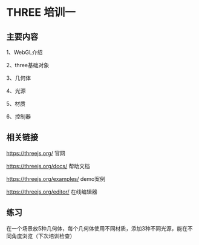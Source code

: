 # THREE 培训一
## 主要内容
1、WebGL介绍 

2、three基础对象 

3、几何体 

4、光源 

5、材质 

6、控制器

## 相关链接
https://threejs.org/ 官网

https://threejs.org/docs/ 帮助文档

https://threejs.org/examples/ demo案例

https://threejs.org/editor/ 在线编辑器

## 练习
在一个场景放5种几何体，每个几何体使用不同材质，添加3种不同光源，能在不同角度浏览（下次培训检查）
